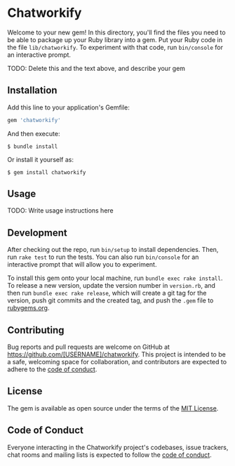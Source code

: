 # Chatworkify

Welcome to your new gem! In this directory, you'll find the files you need to be able to package up your Ruby library into a gem. Put your Ruby code in the file `lib/chatworkify`. To experiment with that code, run `bin/console` for an interactive prompt.

TODO: Delete this and the text above, and describe your gem

## Installation

Add this line to your application's Gemfile:

```ruby
gem 'chatworkify'
```

And then execute:

    $ bundle install

Or install it yourself as:

    $ gem install chatworkify

## Usage

TODO: Write usage instructions here

## Development

After checking out the repo, run `bin/setup` to install dependencies. Then, run `rake test` to run the tests. You can also run `bin/console` for an interactive prompt that will allow you to experiment.

To install this gem onto your local machine, run `bundle exec rake install`. To release a new version, update the version number in `version.rb`, and then run `bundle exec rake release`, which will create a git tag for the version, push git commits and the created tag, and push the `.gem` file to [rubygems.org](https://rubygems.org).

## Contributing

Bug reports and pull requests are welcome on GitHub at https://github.com/[USERNAME]/chatworkify. This project is intended to be a safe, welcoming space for collaboration, and contributors are expected to adhere to the [code of conduct](https://github.com/[USERNAME]/chatworkify/blob/master/CODE_OF_CONDUCT.md).

## License

The gem is available as open source under the terms of the [MIT License](https://opensource.org/licenses/MIT).

## Code of Conduct

Everyone interacting in the Chatworkify project's codebases, issue trackers, chat rooms and mailing lists is expected to follow the [code of conduct](https://github.com/[USERNAME]/chatworkify/blob/master/CODE_OF_CONDUCT.md).
